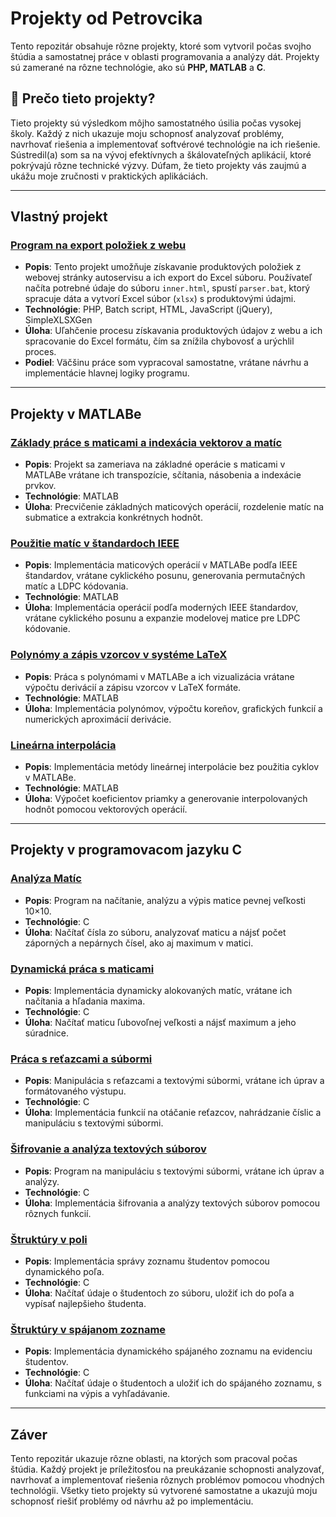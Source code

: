 # Projekty od Petrovcika

Tento repozitár obsahuje rôzne projekty, ktoré som vytvoril počas svojho štúdia a samostatnej práce v oblasti programovania a analýzy dát. Projekty sú zamerané na rôzne technológie, ako sú **PHP, MATLAB** a **C**. 

## 📌 Prečo tieto projekty?

Tieto projekty sú výsledkom môjho samostatného úsilia počas vysokej školy. Každý z nich ukazuje moju schopnosť analyzovať problémy, navrhovať riešenia a implementovať softvérové technológie na ich riešenie. Sústredil(a) som sa na vývoj efektívnych a škálovateľných aplikácií, ktoré pokrývajú rôzne technické výzvy. Dúfam, že tieto projekty vás zaujmú a ukážu moje zručnosti v praktických aplikáciách.

---
## Vlastný projekt

### [Program na export položiek z webu](https://github.com/petrovcik159/Projects/tree/main/Matlab/Z%C3%A1klady%20pr%C3%A1ce%20s%20maticami%20a%20index%C3%A1cia%20vektorov%20a%20mat%C3%ADc)
- **Popis**: Tento projekt umožňuje získavanie produktových položiek z webovej stránky autoservisu a ich export do Excel súboru. Používateľ načíta potrebné údaje do súboru `inner.html`, spustí `parser.bat`, ktorý spracuje dáta a vytvorí Excel súbor (`xlsx`) s produktovými údajmi.
- **Technológie**: PHP, Batch script, HTML, JavaScript (jQuery), SimpleXLSXGen
- **Úloha**: Uľahčenie procesu získavania produktových údajov z webu a ich spracovanie do Excel formátu, čím sa znížila chybovosť a urýchlil proces.
- **Podiel**: Väčšinu práce som vypracoval samostatne, vrátane návrhu a implementácie hlavnej logiky programu.

---

## Projekty v MATLABe

### [Základy práce s maticami a indexácia vektorov a matíc](https://github.com/petrovcik159/Projects/tree/main/Matlab/Z%C3%A1klady%20pr%C3%A1ce%20s%20maticami%20a%20index%C3%A1cia%20vektorov%20a%20mat%C3%ADc)
- **Popis**: Projekt sa zameriava na základné operácie s maticami v MATLABe vrátane ich transpozície, sčítania, násobenia a indexácie prvkov.
- **Technológie**: MATLAB
- **Úloha**: Precvičenie základných maticových operácií, rozdelenie matíc na submatice a extrakcia konkrétnych hodnôt.

### [Použitie matíc v štandardoch IEEE](https://github.com/petrovcik159/Projects/tree/main/Matlab/Pou%C5%BEitie%20mat%C3%ADc%20v%20%C5%A1tandardoch%20IEEE)
- **Popis**: Implementácia maticových operácií v MATLABe podľa IEEE štandardov, vrátane cyklického posunu, generovania permutačných matíc a LDPC kódovania.
- **Technológie**: MATLAB
- **Úloha**: Implementácia operácií podľa moderných IEEE štandardov, vrátane cyklického posunu a expanzie modelovej matice pre LDPC kódovanie.

### [Polynómy a zápis vzorcov v systéme LaTeX](https://github.com/petrovcik159/Projects/tree/main/Matlab/Polyn%C3%B3my%20a%20z%C3%A1pis%20vzorcov%20v%20syst%C3%A9me%20LaTex)
- **Popis**: Práca s polynómami v MATLABe a ich vizualizácia vrátane výpočtu derivácií a zápisu vzorcov v LaTeX formáte.
- **Technológie**: MATLAB
- **Úloha**: Implementácia polynómov, výpočtu koreňov, grafických funkcií a numerických aproximácií derivácie.

### [Lineárna interpolácia](https://github.com/petrovcik159/Projects/tree/main/Matlab/Line%C3%A1rna%20interpol%C3%A1cia)
- **Popis**: Implementácia metódy lineárnej interpolácie bez použitia cyklov v MATLABe.
- **Technológie**: MATLAB
- **Úloha**: Výpočet koeficientov priamky a generovanie interpolovaných hodnôt pomocou vektorových operácií.

---

## Projekty v programovacom jazyku C

### [Analýza Matíc](https://github.com/petrovcik159/Projekty/tree/main/C/Anal%C3%BDza%20mat%C3%ADc)
- **Popis**: Program na načítanie, analýzu a výpis matice pevnej veľkosti 10×10.
- **Technológie**: C
- **Úloha**: Načítať čísla zo súboru, analyzovať maticu a nájsť počet záporných a nepárnych čísel, ako aj maximum v matici.

### [Dynamická práca s maticami](https://github.com/petrovcik159/Projekty/tree/main/C/Dynamick%C3%A1%20pr%C3%A1ca%20s%20maticami)
- **Popis**: Implementácia dynamicky alokovaných matíc, vrátane ich načítania a hľadania maxima.
- **Technológie**: C
- **Úloha**: Načítať maticu ľubovoľnej veľkosti a nájsť maximum a jeho súradnice.

### [Práca s reťazcami a súbormi](https://github.com/petrovcik159/Projekty/tree/main/C/Pr%C3%A1ca%20s%20re%C5%A5azcami%20a%20s%C3%BAbormi)
- **Popis**: Manipulácia s reťazcami a textovými súbormi, vrátane ich úprav a formátovaného výstupu.
- **Technológie**: C
- **Úloha**: Implementácia funkcií na otáčanie reťazcov, nahrádzanie číslic a manipuláciu s textovými súbormi.

### [Šifrovanie a analýza textových súborov](https://github.com/petrovcik159/Projekty/tree/main/C/%C5%A0ifrovanie%20a%20anal%C3%BDza%20textov%C3%BDch%20s%C3%BAborov)
- **Popis**: Program na manipuláciu s textovými súbormi, vrátane ich úprav a analýzy.
- **Technológie**: C
- **Úloha**: Implementácia šifrovania a analýzy textových súborov pomocou rôznych funkcií.

### [Štruktúry v poli](https://github.com/petrovcik159/Projekty/tree/main/C/%C5%A0trukt%C3%BAry%20v%20poli)
- **Popis**: Implementácia správy zoznamu študentov pomocou dynamického poľa.
- **Technológie**: C
- **Úloha**: Načítať údaje o študentoch zo súboru, uložiť ich do poľa a vypísať najlepšieho študenta.

### [Štruktúry v spájanom zozname](https://github.com/petrovcik159/Projekty/tree/main/C/%C5%A0trukt%C3%BAry%20v%20sp%C3%A1janom%20zozname)
- **Popis**: Implementácia dynamického spájaného zoznamu na evidenciu študentov.
- **Technológie**: C
- **Úloha**: Načítať údaje o študentoch a uložiť ich do spájaného zoznamu, s funkciami na výpis a vyhľadávanie.

---

## Záver

Tento repozitár ukazuje rôzne oblasti, na ktorých som pracoval počas štúdia. Každý projekt je príležitosťou na preukázanie schopnosti analyzovať, navrhovať a implementovať riešenia rôznych problémov pomocou vhodných technológii. Všetky tieto projekty sú vytvorené samostatne a ukazujú moju schopnosť riešiť problémy od návrhu až po implementáciu.
